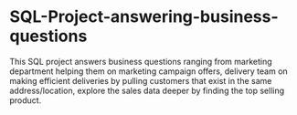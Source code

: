 # SQL-Project-answering-business-questions
This SQL project answers business questions ranging from marketing department helping them on marketing campaign offers, delivery team on making efficient deliveries by pulling customers that exist in the same address/location, explore the sales data deeper by finding the top selling product.
